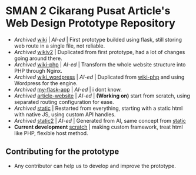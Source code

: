 # SMAN 2 Cikarang Pusat Article's Web Design Prototype Repository

- *Archived* [wiki](/wiki/) | *AI-ed* | First prototype builded using flask, still storing web route in a single file, not reliable.
- *Archived* [wikiv2](./wikiv2/) | Duplicated from first prototype, had a lot of changes going around there.
- *Archived* [wiki-php](/wiki-php/) | *AI-ed* | Transform the whole website structure into PHP through Nginx.
- *Archived* [wiki_wordpress](/wikiv2_wordpress/) | *AI-ed* | Duplicated from [wiki-php](/wiki-php/) and using Wordpress for the engine.
- *Archived* [my-flask-app](/my-flask-app/) | *AI-ed* | i dont know.
- *Archived* [article-website](/article-website/) | *AI-ed* | **(Working on)** start from scratch, using separated routing configuration for ease.
- *Archived* [static](/static/) | Restarted from everything, starting with a static html with native JS, using custom API handles.
- *Archived* [static2](/static2/) | *AI-ed* | Generated from AI, same concept from [static](/static/)
- **Current development** [scratch](/scratch/) | making custom framework, treat html like PHP, flexible host method.

## Contributing for the prototype

- Any contributor can help us to develop and improve the prototype.
